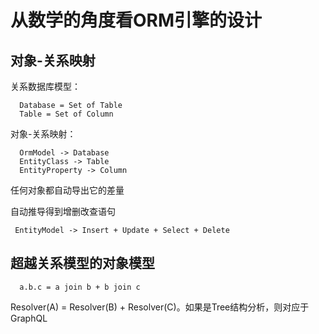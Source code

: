 # 从数学的角度看ORM引擎的设计

## 对象-关系映射

关系数据库模型：
```
  Database = Set of Table
  Table = Set of Column
```

对象-关系映射：
```
  OrmModel -> Database
  EntityClass -> Table
  EntityProperty -> Column
```

任何对象都自动导出它的差量

自动推导得到增删改查语句

```
 EntityModel -> Insert + Update + Select + Delete
```

## 超越关系模型的对象模型

```
  a.b.c = a join b + b join c
```

Resolver(A) = Resolver(B) + Resolver(C)。如果是Tree结构分析，则对应于GraphQL
